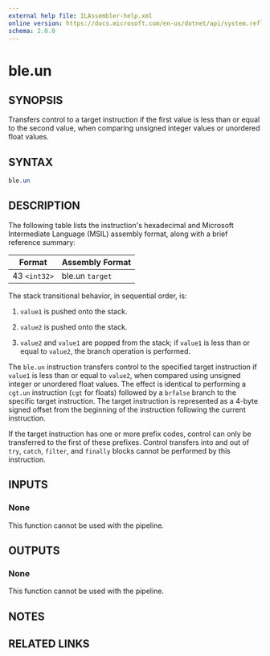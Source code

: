 ```yaml
---
external help file: ILAssembler-help.xml
online version: https://docs.microsoft.com/en-us/dotnet/api/system.reflection.emit.opcodes.ble_un
schema: 2.0.0
---
```


# ble.un

## SYNOPSIS

Transfers control to a target instruction if the first value is less than or equal to the second value, when comparing unsigned integer values or unordered float values.

## SYNTAX

```powershell
ble.un
```

## DESCRIPTION

The following table lists the instruction's hexadecimal and Microsoft Intermediate Language (MSIL) assembly format, along with a brief reference summary:

| Format       | Assembly Format |
| ------------ | --------------- |
| 43 `<int32>` | ble.un `target` |

 The stack transitional behavior, in sequential order, is:

1.  `value1` is pushed onto the stack.

2.  `value2` is pushed onto the stack.

3.  `value2` and `value1` are popped from the stack; if `value1` is less than or equal to `value2`, the branch operation is performed.

 The `ble.un` instruction transfers control to the specified target instruction if `value1` is less than or equal to `value2`, when compared using unsigned integer or unordered float values. The effect is identical to performing a `cgt.un` instruction (`cgt` for floats) followed by a `brfalse` branch to the specific target instruction. The target instruction is represented as a 4-byte signed offset from the beginning of the instruction following the current instruction.

 If the target instruction has one or more prefix codes, control can only be transferred to the first of these prefixes. Control transfers into and out of `try`, `catch`, `filter`, and `finally` blocks cannot be performed by this instruction.

## INPUTS

### None

This function cannot be used with the pipeline.

## OUTPUTS

### None

This function cannot be used with the pipeline.

## NOTES

## RELATED LINKS
